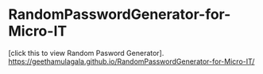 # RandomPasswordGenerator-for-Micro-IT
[click this to view  Random Pasword Generator].
https://geethamulagala.github.io/RandomPasswordGenerator-for-Micro-IT/

